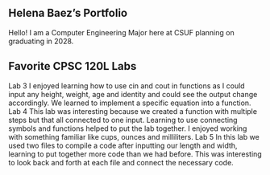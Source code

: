 ## Helena Baez’s Portfolio

Hello! I am a Computer Engineering Major here at CSUF planning on graduating in 2028.

## Favorite CPSC 120L Labs

Lab 3
	I enjoyed learning how to use cin and cout in functions as I could input any height, weight, age and identity and could see the output change accordingly. We learned to implement a specific equation into a function. 
Lab 4
	This lab was interesting because we created a function with multiple steps but that all connected to one input. Learning to use connecting symbols and functions helped to put the lab together. I enjoyed working with something familiar like cups, ounces and milliliters. 
Lab 5
	In this lab we used two files to compile a code after inputting our length and width, learning to put together more code than we had before. This was interesting to look back and forth at each file and connect the necessary code.
